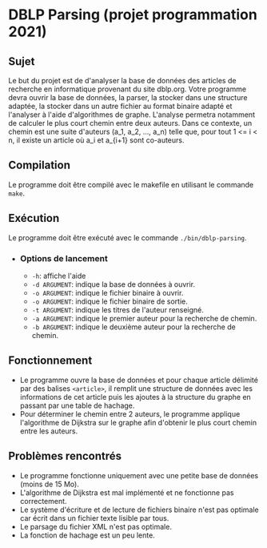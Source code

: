 # DBLP Parsing (projet programmation 2021)
## Sujet
Le but du projet est de d'analyser la base de données des articles de recherche en informatique
provenant du site dblp.org. Votre programme devra ouvrir la base de données, la parser, la stocker
dans une structure adaptée, la stocker dans un autre fichier au format binaire adapté et l'analyser à
l'aide d'algorithmes de graphe. L'analyse permetra notamment de calculer le plus court chemin entre
deux auteurs. Dans ce contexte, un chemin est une suite d'auteurs (a_1, a_2, ..., a_n) telle que,
pour tout 1 <= i < n, il existe un article où a_i et a_{i+1} sont co-auteurs.

## Compilation
Le programme doit être compilé avec le makefile en utilisant le commande `make`.

## Exécution
Le programme doit être exécuté avec le commande `./bin/dblp-parsing`.
- ### Options de lancement
    - `-h`: affiche l'aide
    - `-d ARGUMENT`: indique la base de données à ouvrir.
    - `-o ARGUMENT`: indique le fichier binaire à ouvrir.
    - `-o ARGUMENT`: indique le fichier binaire de sortie.
    - `-t ARGUMENT`: indique les titres de l'auteur renseigné.
    - `-a ARGUMENT`: indique le premier auteur pour la recherche de chemin.
    - `-b ARGUMENT`: indique le deuxième auteur pour la recherche de chemin.

## Fonctionnement
- Le programme ouvre la base de données et pour chaque article délimité par des balises `<article>`, il remplit une structure de données avec les informations de cet article puis les ajoutes à la structure du graphe en passant par une table de hachage. 
- Pour déterminer le chemin entre 2 auteurs, le programme applique l'algorithme de Dijkstra sur le graphe afin d'obtenir le plus court chemin entre les auteurs.

## Problèmes rencontrés
- Le programme fonctionne uniquement avec une petite base de données (moins de 15 Mo).
- L'algorithme de Dijkstra est mal implémenté et ne fonctionne pas correctement.
- Le système d'écriture et de lecture de fichiers binaire n'est pas optimale car écrit dans un fichier texte lisible par tous.
- Le parsage du fichier XML n'est pas optimale.
- La fonction de hachage est un peu lente.